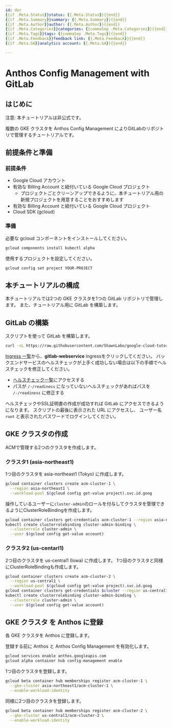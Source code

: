 ```yaml
---
id: doc
{{if .Meta.Status}}status: {{.Meta.Status}}{{end}}
{{if .Meta.Summary}}summary: {{.Meta.Summary}}{{end}}
{{if .Meta.Author}}author: {{.Meta.Author}}{{end}}
{{if .Meta.Categories}}categories: {{commaSep .Meta.Categories}}{{end}}
{{if .Meta.Tags}}tags: {{commaSep .Meta.Tags}}{{end}}
{{if .Meta.Feedback}}feedback link: {{.Meta.Feedback}}{{end}}
{{if .Meta.GA}}analytics account: {{.Meta.GA}}{{end}}

---
```


# Anthos Config Management with GitLab

## はじめに

注意: 本チュートリアルは非公式です。

複数の GKE クラスタを Anthos Config Management によりGitLabのリポジトリで管理するチュートリアルです。

## 前提条件と準備

### 前提条件

* Google Cloud アカウント
* 有効な Billing Account と紐付いている Google Cloud プロジェクト
  * プロジェクトごとクリーンアップできるように、本チュートリアル用の新規プロジェクトを用意することをおすすめします
* 有効な Billing Account と紐付いている Google Cloud プロジェクト
* Cloud SDK (gcloud)

### 準備

必要な gcloud コンポーネントをインストールしてください。

```bash
gcloud components install kubectl alpha
```

使用するプロジェクトを設定してください。

```bash
gcloud config set project YOUR-PROJECT
```

## 本チュートリアルの構成

本チュートリアルでは2つの GKE クラスタを1つの GitLab リポジトリで管理します。
また、チュートリアル用に GitLab を構築します。

## GitLab の構築

スクリプトを使って GitLab を構築します。

```bash
curl -sL https://raw.githubusercontent.com/ShawnLabo/google-cloud-tutorials/main/anthos/config-management-with-gitlab/deploy_gitlab.sh | bash -
```

[Ingress 一覧](https://console.cloud.google.com/kubernetes/ingresses)から、**gitlab-webservice** Ingressをクリックしてください。
バックエンドサービスのヘルスチェックが上手く成功しない場合は以下の手順でヘルスチェックを修正してください。

* [ヘルスチェック一覧](https://console.cloud.google.com/compute/healthChecks)にアクセスする
* パスが `/-/readiness` になっていないヘルスチェックがあればパスを `/-/readiness` に修正する

ヘルスチェックやSSL証明書の作成が成功すれば GitLab にアクセスできるようになります。
スクリプトの最後に表示された URL にアクセスし、 ユーザー名 `root` と表示されたパスワードでログインしてください。

## GKE クラスタの作成

ACMで管理する2つのクラスタを作成します。

### クラスタ1 (asia-northeast1)

1つ目のクラスタを asia-northeast1 (Tokyo) に作成します。

```bash
gcloud container clusters create acm-cluster-1 \
  --region asia-northeast1 \
  --workload-pool $(gcloud config get-value project).svc.id.goog
```

操作しているユーザーに`cluster-admin`のロールを付与してクラスタを管理できるようにClusterRoleBindingを作成します。

```bash
gcloud container clusters get-credentials acm-cluster-1 --region asia-northeast1
kubectl create clusterrolebinding cluster-admin-binding \
  --clusterrole cluster-admin \
  --user $(gcloud config get-value account)
```

### クラスタ2 (us-centarl1)

2つ目のクラスタを us-central1 (Iowa) に作成します。
1つ目のクラスタと同様にClusterRoleBindingも作成します。

```bash
gcloud container clusters create acm-cluster-2 \
  --region us-central1 \
  --workload-pool $(gcloud config get-value project).svc.id.goog
gcloud container clusters get-credentials $cluster --region us-central1
kubectl create clusterrolebinding cluster-admin-binding \
  --clusterrole cluster-admin \
  --user $(gcloud config get-value account)
```

## GKE クラスタ を Anthos に登録

各 GKE クラスタを Anthos に登録します。

登録する前に Anthos と Anthos Config Management を有効化します。

```bash
gcloud services enable anthos.googleapis.com
gcloud alpha container hub config-management enable
```

1つ目のクラスタを登録します。

```bash
gcloud beta container hub memberships register acm-cluster-1 \
  --gke-cluster asia-northeast1/acm-cluster-1 \
  --enable-workload-identity
```

同様に2つ目のクラスタを登録します。

```bash
gcloud beta container hub memberships register acm-cluster-2 \
  --gke-cluster us-central1/acm-cluster-2 \
  --enable-workload-identity
```
